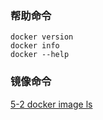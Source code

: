 ### 帮助命令
```
docker version
docker info
docker --help
```
### 镜像命令
[5-2 docker image ls](../ChatGpt/5-2%20docker%20image%20ls.md)